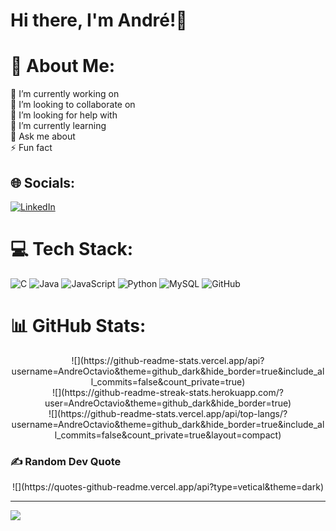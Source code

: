 # Hi there, I'm André!👋

# 💫 About Me:
🔭 I’m currently working on<br>👯 I’m looking to collaborate on<br>🤝 I’m looking for help with<br>🌱 I’m currently learning<br>💬 Ask me about<br>⚡ Fun fact

## 🌐 Socials:
[![LinkedIn](https://img.shields.io/badge/LinkedIn-%230077B5.svg?logo=linkedin&logoColor=white)](https://linkedin.com/in/andreoctavioferreira) 

# 💻 Tech Stack:
![C](https://img.shields.io/badge/c-%2300599C.svg?style=for-the-badge&logo=c&logoColor=white) ![Java](https://img.shields.io/badge/java-%23ED8B00.svg?style=for-the-badge&logo=openjdk&logoColor=white) ![JavaScript](https://img.shields.io/badge/javascript-%23323330.svg?style=for-the-badge&logo=javascript&logoColor=%23F7DF1E) ![Python](https://img.shields.io/badge/python-3670A0?style=for-the-badge&logo=python&logoColor=ffdd54) ![MySQL](https://img.shields.io/badge/mysql-4479A1.svg?style=for-the-badge&logo=mysql&logoColor=white) ![GitHub](https://img.shields.io/badge/github-%23121011.svg?style=for-the-badge&logo=github&logoColor=white)

# 📊 GitHub Stats:
<div align="center">
![](https://github-readme-stats.vercel.app/api?username=AndreOctavio&theme=github_dark&hide_border=true&include_all_commits=false&count_private=true)<br/>
![](https://github-readme-streak-stats.herokuapp.com/?user=AndreOctavio&theme=github_dark&hide_border=true)<br/>
![](https://github-readme-stats.vercel.app/api/top-langs/?username=AndreOctavio&theme=github_dark&hide_border=true&include_all_commits=false&count_private=true&layout=compact)
</div>

### ✍️ Random Dev Quote
<div align="center">
![](https://quotes-github-readme.vercel.app/api?type=vetical&theme=dark)
</div>

---
[![](https://visitcount.itsvg.in/api?id=AndreOctavio&icon=5&color=12)](https://visitcount.itsvg.in)
